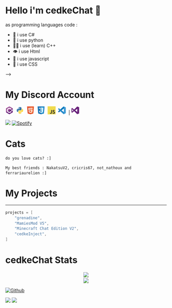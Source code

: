 # Hello i'm cedkeChat 👋

as programming languages code :

- 👻 i use C#
- 👾 i use python
- 👨‍💻 i use (learn) C++
- 👁️ i use Html
- 💎 i use javascript
- 🤖 i use CSS

--> 

# My Discord Account

<code><img height="25" src="https://github.com/devicons/devicon/raw/master/icons/csharp/csharp-original.svg"></code>&nbsp; <code><img height="25" src="https://raw.githubusercontent.com/devicons/devicon/master/icons/python/python-original.svg"></code>&nbsp; <code><img height="25" src="https://raw.githubusercontent.com/devicons/devicon/master/icons/html5/html5-original.svg"></code>&nbsp; 
  <code><img height="25" src="https://raw.githubusercontent.com/devicons/devicon/master/icons/css3/css3-original.svg"></code>&nbsp; 
  <code><img height="25" src="https://raw.githubusercontent.com/github/explore/80688e429a7d4ef2fca1e82350fe8e3517d3494d/topics/javascript/javascript.png"></code>&nbsp; <code><img height="25" src="https://github.com/devicons/devicon/raw/master/icons/vscode/vscode-original.svg"></code>&nbsp; |
  <code><img height="25" src="https://github.com/devicons/devicon/raw/master/icons/visualstudio/visualstudio-plain.svg"></code>&nbsp;

<img src="https://lanyard.cnrad.dev/api/916962983958151168">

<a href="https://spotify-github-profile.vercel.app/api/view?uid=poturnt&redirect=true">
<img alt="Spotify" src="https://spotify-github-profile.vercel.app/api/view?uid=poturnt&cover_image=true&theme=novatorem&bar_color=58089b&bar_color_cover=true"/>
</a>

# Cats

```text
do you love cats? :]
```

```text
My best friends : NakatsuV2, cricris67, not_nathoux and ferrariaurelien :]
```

# My Projects

---
```C#
projects = [
    "grenadine",
    "MamiesMod V5",
    "Minecraft Chat Edition V2",
    "cedkeInject",
]
```

# cedkeChat Stats

<div align="center">
    <img align="center" src="https://github-readme-stats.vercel.app/api/top-langs/?username=cedkeChat&layout=compact&theme=github_dark&count_private=true" /><br />    
    <img align="center" src="https://github-readme-stats.vercel.app/api?username=cedkeChat&show_icons=true&theme=github_dark&count_private=true" /><br />
</div>

[![Github](https://img.shields.io/github/followers/cedkeChat?style=for-the-badge&logo=github)](https://github.com/cedkeChat)
</div

<div align="center">
  <img src="https://profile-counter.glitch.me/cedkeChat/count.svg" />
</div

<p align="center">
  <img src="https://capsule-render.vercel.app/api?type=waving&color=gradient&height=60&section=footer"/>
</p>
